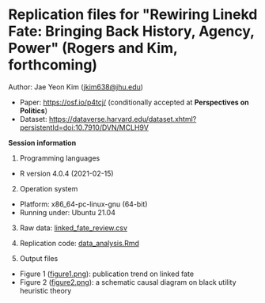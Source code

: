 # Replication files for "Rewiring Linekd Fate: Bringing Back History, Agency, Power" (Rogers and Kim, forthcoming)

Author: Jae Yeon Kim (jkim638@jhu.edu)

* Paper: https://osf.io/p4tcj/ (conditionally accepted at **Perspectives on Politics**)
* Dataset: https://dataverse.harvard.edu/dataset.xhtml?persistentId=doi:10.7910/DVN/MCLH9V

**Session information**

1. Programming languages
* R version 4.0.4 (2021-02-15)

2. Operation system 
* Platform: x86_64-pc-linux-gnu (64-bit)
* Running under: Ubuntu 21.04

3. Raw data: [linked_fate_review.csv](https://github.com/jaeyk/linked_fate_review/blob/master/raw_data/linked_fate_review.csv)

4. Replication code: [data_analysis.Rmd](https://github.com/jaeyk/linked_fate_review/blob/master/code/data_analysis.Rmd)

5. Output files 
* Figure 1 ([figure1.png](https://github.com/jaeyk/linked_fate_review/raw/master/output/figure1.png)): publication trend on linked fate 
* Figure 2 ([figure2.png](https://github.com/jaeyk/linked_fate_review/raw/master/output/figure2.png)): a schematic causal diagram on black utility heuristic theory 
